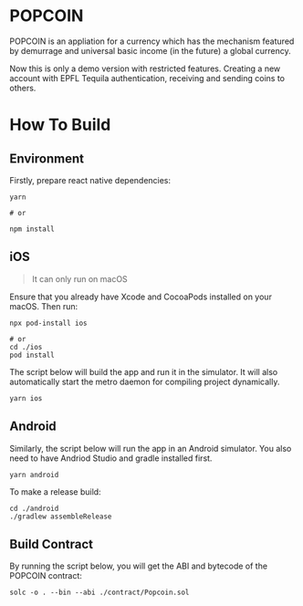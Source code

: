 # POPCOIN

POPCOIN is an appliation for a currency which has the mechanism featured by demurrage and universal basic income (in the future) a global currency.

Now this is only a demo version with restricted features. Creating a new account with EPFL Tequila authentication, receiving and sending coins to others.

# How To Build

## Environment

Firstly, prepare react native dependencies:
```shell
yarn

# or

npm install
```

## iOS

> It can only run on macOS

Ensure that you already have Xcode and CocoaPods installed on your macOS. Then run:
```shell
npx pod-install ios

# or
cd ./ios
pod install 
```

The script below will build the app and run it in the simulator. It will also automatically start the metro daemon for compiling project dynamically.
```shell
yarn ios
```

## Android

Similarly, the script below will run the app in an Android simulator. You also need to have Andriod Studio and gradle installed first.
```shell
yarn android
```

To make a release build:
```shell
cd ./android
./gradlew assembleRelease
```

## Build Contract

By running the script below, you will get the ABI and bytecode of the POPCOIN contract:
```shell
solc -o . --bin --abi ./contract/Popcoin.sol
```
